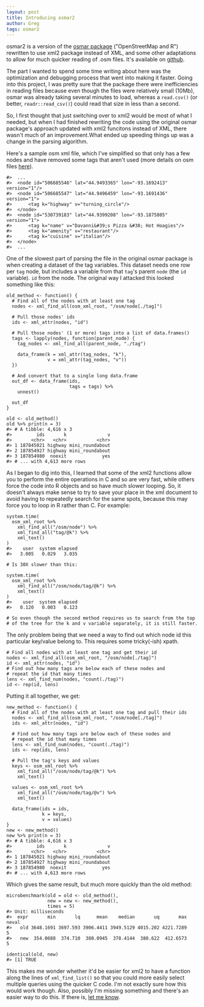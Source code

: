 ```yaml
---  
layout: post  
title: Introducing osmar2  
author: Greg  
tags: osmar2  
---
```


osmar2 is a version of the [osmar
package](http://cran.r-project.org/package=osmar) ("OpenStreetMap and
R") rewritten to use xml2 package instead of XML, and some other
adaptations to allow for much quicker reading of .osm files. It's
available on [github](https://github.com/gergness/osmar2).

The part I wanted to spend some time writing about here was the
optimization and debugging process that went into making it faster.
Going into this project, I was pretty sure that the package there were
inefficiencies in reading files because even though the files were
relatively small (10Mb), osmar was already taking several minutes to
load, whereas a `read.csv()` (or better, `readr::read_csv()`) could read
that size in less than a second.

So, I first thought that just switching over to xml2 would be most of
what I needed, but when I had finished rewriting the code using the
original osmar package's approach updated with xml2 funcitons instead of
XML, there wasn't much of an improvement.What ended up speeding things
up was a change in the parsing algorithm.

Here's a sample osm xml file, which I've simplified so that only has a
few nodes and have removed some tags that aren't used (more details on
osm files [here](http://wiki.openstreetmap.org/wiki/OSM_XML)).

    #>  ...
    #>  <node id="506685546" lat="44.9493365" lon="-93.1692413" version="1"/>
    #>  <node id="506685547" lat="44.9496459" lon="-93.1691436" version="1">
    #>      <tag k="highway" v="turning_circle"/>
    #>  </node>
    #>  <node id="530739183" lat="44.9399208" lon="-93.1875805" version="1">
    #>      <tag k="name" v="Davanni&#39;s Pizza &#38; Hot Hoagies"/>
    #>      <tag k="amenity" v="restaurant"/>
    #>      <tag k="cuisine" v="italian"/>
    #>  </node>
    #>  ...

One of the slowest part of parsing the file in the original osmar
package is when creating a dataset of the tag variables. This dataset
needs one row per `tag` node, but includes a variable from that `tag`'s
parent `node` (the `id` variable). `id` from the node. The original way
I attacked this looked something like this:

    old_method <- function() {
      # Find all of the nodes with at least one tag
      nodes <- xml_find_all(osm_xml_root, "/osm/node[./tag]")
      
      # Pull those nodes' ids
      ids <- xml_attr(nodes, "id")
      
      # Pull those nodes' (1 or more) tags into a list of data.frames()
      tags <- lapply(nodes, function(parent_node) {
        tag_nodes <- xml_find_all(parent_node, "./tag")
        
        data_frame(k = xml_attr(tag_nodes, "k"), 
                   v = xml_attr(tag_nodes, "v"))
      })
      
      # And convert that to a single long data.frame
      out_df <- data_frame(ids, 
                           tags = tags) %>%
        unnest()
      
      out_df
    }

    old <- old_method() 
    old %>% print(n = 3)
    #> # A tibble: 4,616 x 3
    #>         ids       k               v
    #>       <chr>   <chr>           <chr>
    #> 1 187845021 highway mini_roundabout
    #> 2 187854927 highway mini_roundabout
    #> 3 187854980  noexit             yes
    #> # ... with 4,613 more rows

As I began to dig into this, I learned that some of the xml2 functions
allow you to perform the entire operations in C and so are very fast,
while others force the code into R objects and so have much slower
looping. So, it doesn't always make sense to try to save your place in
the xml document to avoid having to repeatedly search for the same
spots, because this may force you to loop in R rather than C. For
example:

    system.time(
      osm_xml_root %>% 
        xml_find_all("/osm/node") %>%
        xml_find_all("tag/@k") %>% 
        xml_text()
    )
    #>    user  system elapsed 
    #>   3.005   0.029   3.035

    # Is 30X slower than this:

    system.time(
      osm_xml_root %>%
        xml_find_all("/osm/node/tag/@k") %>%
        xml_text()
    )
    #>    user  system elapsed 
    #>   0.120   0.003   0.123

    # So even though the second method requires us to search from the top
    # of the tree for the k and v variable separately, it is still faster.

The only problem being that we need a way to find out which node id this
particular key/value belong to. This requires some tricky(-ish) xpath.

    # Find all nodes with at least one tag and get their id
    nodes <- xml_find_all(osm_xml_root, "/osm/node[./tag]")
    id <- xml_attr(nodes, "id")
    # Find out how many tags are below each of these nodes and
    # repeat the id that many times
    lens <- xml_find_num(nodes, "count(./tag)")
    id <- rep(id, lens)

Putting it all together, we get:

    new_method <- function() {
      # Find all of the nodes with at least one tag and pull their ids
      nodes <- xml_find_all(osm_xml_root, "/osm/node[./tag]")
      ids <- xml_attr(nodes, "id")
      
      # Find out how many tags are below each of these nodes and
      # repeat the id that many times
      lens <- xml_find_num(nodes, "count(./tag)")
      ids <- rep(ids, lens)
      
      # Pull the tag's keys and values
      keys <- osm_xml_root %>%
        xml_find_all("/osm/node/tag/@k") %>%
        xml_text()
      
      values <- osm_xml_root %>%
        xml_find_all("/osm/node/tag/@v") %>%
        xml_text()
      
      data_frame(ids = ids,
                 k = keys,
                 v = values)
    }
    new <- new_method()
    new %>% print(n = 3)
    #> # A tibble: 4,616 x 3
    #>         ids       k               v
    #>       <chr>   <chr>           <chr>
    #> 1 187845021 highway mini_roundabout
    #> 2 187854927 highway mini_roundabout
    #> 3 187854980  noexit             yes
    #> # ... with 4,613 more rows

Which gives the same result, but much more quickly than the old method:

    microbenchmark(old = old <- old_method(), 
                   new = new <- new_method(), 
                   times = 5)
    #> Unit: milliseconds
    #>  expr       min       lq      mean    median       uq       max neval
    #>   old 3648.1691 3697.593 3906.4411 3949.5129 4015.202 4221.7289     5
    #>   new  354.0688  374.710  380.0945  378.4144  380.622  412.6573     5

    identical(old, new)
    #> [1] TRUE

This makes me wonder whether it'd be easier for xml2 to have a function
along the lines of `xml_find_list()` so that you could more easily
select multiple queries using the quicker C code. I'm not exactly sure
how this would work though. Also, possibly I'm missing something and
there's an easier way to do this. If there is, [let me
know](mailto:gdfe.co.mail@gmail.com).
